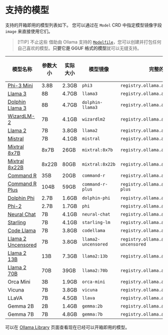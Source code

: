 # 支持的模型

支持的开箱即用的模型列表如下。
您可以通过在 `Model` CRD 中指定模型镜像字段 `image` 来直接使用它们。

> [!TIP] 不止这些
> 借助由 Ollama 支持的 [`Modelfile`](https://github.com/ollama/ollama/blob/main/docs/modelfile.md)，您可以创建并打包任何自己喜欢的模型。**只要它是 GGUF 格式的模型**就可以无缝支持。

| 模型名称                                                               | 参数大小  | 实际大小  | 模型镜像                | 完整的模型镜像路径                                      | 多模态 | 去审查 |
| ------------------------------------------------------------------ | ----- | ----- | ------------------- | ---------------------------------------------- | --- | --- |
| [Phi-3 Mini](https://ollama.com/library/phi3)                      | 3.8B  | 2.3GB | `phi3`              | `registry.ollama.ai/library/phi3`              |     |     |
| [Llama 3](https://ollama.com/library/llama3)                       | 8B    | 4.7GB | `llama3`            | `registry.ollama.ai/library/llama3`            |     |     |
| [Dolphin Llama 3](https://ollama.com/library/dolphin-llama3)       | 8B    | 4.7GB | `dolphin-llama3`    | `registry.ollama.ai/dolphin-llama3`            |     | ✅   |
| [WizardLM-2](https://ollama.com/library/wizardlm2)                 | 7B    | 4.1GB | `wizardlm2`         | `registry.ollama.ai/library/wizardlm2`         |     |     |
| [Llama 2](https://ollama.com/library/llama2)                       | 7B    | 3.8GB | `llama2`            | `registry.ollama.ai/library/llama2`            |     |     |
| [Mistral](https://ollama.com/library/mistral)                      | 7B    | 4.1GB | `mistral`           | `registry.ollama.ai/library/mistral`           |     |     |
| [Mixtral 8x7B](https://ollama.com/library/mixtral:8x7b)            | 8x7B  | 26GB  | `mixtral:8x7b`      | `registry.ollama.ai/library/mixtral:8x7b`      |     |     |
| [Mixtral 8x22B](https://ollama.com/library/mixtral:8x22b)          | 8x22B | 80GB  | `mixtral:8x22b`     | `registry.ollama.ai/library/mixtral:8x22b`     |     |     |
| [Command R](https://ollama.com/library/command-r)                  | 35B   | 20GB  | `command-r`         | `registry.ollama.ai/library/command-r`         |     |     |
| [Command R Plus](https://ollama.com/library/command-r-plus)        | 104B  | 59GB  | `command-r-plus`    | `registry.ollama.ai/library/command-r-plus`    |     |     |
| [Dolphin Phi](https://ollama.com/library/dolphin-phi)              | 2.7B  | 1.6GB | `dolphin-phi`       | `registry.ollama.ai/library/dolphin-phi`       |     | ✅   |
| [Phi-2](https://ollama.com/library/phi)                            | 2.7B  | 1.7GB | `phi`               | `registry.ollama.ai/library/phi`               |     |     |
| [Neural Chat](https://ollama.com/library/neural-chat)              | 7B    | 4.1GB | `neural-chat`       | `registry.ollama.ai/library/neural-chat`       |     |     |
| [Starling](https://ollama.com/library/starling-lm)                 | 7B    | 4.1GB | `starling-lm`       | `registry.ollama.ai/library/starling-lm`       |     |     |
| [Code Llama](https://ollama.com/library/codellama)                 | 7B    | 3.8GB | `codellama`         | `registry.ollama.ai/library/codellama`         |     |     |
| [Llama 2 Uncensored](https://ollama.com/library/llama2-uncensored) | 7B    | 3.8GB | `llama2-uncensored` | `registry.ollama.ai/library/llama2-uncensored` |     | ✅   |
| [Llama 2 13B](https://ollama.com/library/llama2)                   | 13B   | 7.3GB | `llama2:13b`        | `registry.ollama.ai/library/llama2:13b`        |     |     |
| [Llama 2 70B](https://ollama.com/library/llama2)                   | 70B   | 39GB  | `llama2:70b`        | `registry.ollama.ai/library/llama2:70b`        |     |     |
| Orca Mini                                                          | 3B    | 1.9GB | `orca-mini`         | `registry.ollama.ai/library/orca-mini`         |     |     |
| Vicuna                                                             | 7B    | 3.8GB | `vicuna`            | `registry.ollama.ai/library/vicuna`            |     |     |
| LLaVA                                                              | 7B    | 4.5GB | `llava`             | `registry.ollama.ai/library/llava`             | ✅   |     |
| Gemma 2B                                                           | 2B    | 1.4GB | `gemma:2b`          | `registry.ollama.ai/library/gemma:2b`          |     |     |
| Gemma 7B                                                           | 7B    | 4.8GB | `gemma:7b`          | `registry.ollama.ai/library/gemma:7b`          |     |     |

可以在 [Ollama Library](https://ollama.com/library) 页面查看现在已经可以开箱即用的模型。
